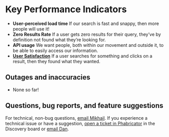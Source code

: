 Key Performance Indicators
=======

* **User-perceived load time** If our search is fast and snappy, then more people will use it! 
* **Zero Results Rate** If a user gets zero results for their query, they’ve by definition not found what they’re looking for.
* **API usage** We want people, both within our movement and outside it, to be able to easily access our information.
* **[User Satisfaction](https://meta.wikimedia.org/wiki/Research:Measuring_User_Search_Satisfaction)** If a user searches for something and clicks on a result, then they found what they wanted.

Outages and inaccuracies
------

* None so far!

Questions, bug reports, and feature suggestions
------
For technical, non-bug questions, [email Mikhail](mailto:mpopov@wikimedia.org?subject=Dashboard%20Question). If you experience a technical issue or have a suggestion, [open a ticket in Phabricator](https://phabricator.wikimedia.org/maniphest/task/create/) in the Discovery board or [email Dan](mailto:dgarry@wikimedia.org?subject=Dashboard%20Question). 
